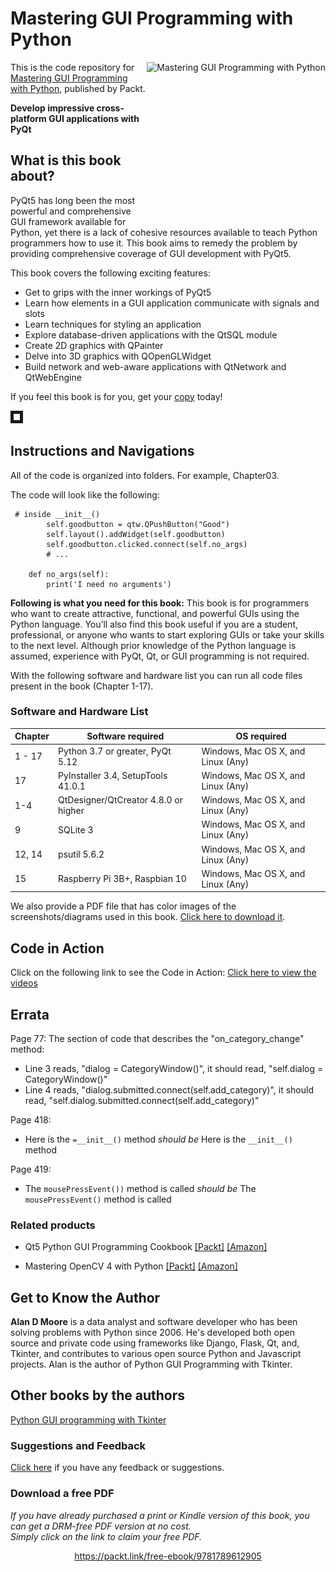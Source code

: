 # Mastering GUI Programming with Python

<a href="https://www.packtpub.com/application-development/mastering-gui-programming-python"><img src="https://www.packtpub.com/media/catalog/product/cache/e4d64343b1bc593f1c5348fe05efa4a6/b/1/b12831.png" alt="Mastering GUI Programming with Python" height="256px" align="right"></a>

This is the code repository for [Mastering GUI Programming with Python](https://www.packtpub.com/application-development/mastering-gui-programming-python), published by Packt.

**Develop impressive cross-platform GUI applications with PyQt**

## What is this book about?
PyQt5 has long been the most powerful and comprehensive GUI framework available for Python, yet there is a lack of cohesive resources available to teach Python programmers how to use it. This book aims to remedy the problem by providing comprehensive coverage of GUI development with PyQt5. 


This book covers the following exciting features:
- Get to grips with the inner workings of PyQt5
- Learn how elements in a GUI application communicate with signals and slots
- Learn techniques for styling an application
- Explore database-driven applications with the QtSQL module
- Create 2D graphics with QPainter
- Delve into 3D graphics with QOpenGLWidget
- Build network and web-aware applications with QtNetwork and QtWebEngine


If you feel this book is for you, get your [copy](https://www.amazon.com/dp/1-789-61290-X) today!

<a href="https://www.packtpub.com/?utm_source=github&utm_medium=banner&utm_campaign=GitHubBanner"><img src="https://raw.githubusercontent.com/PacktPublishing/GitHub/master/GitHub.png" 
alt="https://www.packtpub.com/" border="5" /></a>

## Instructions and Navigations
All of the code is organized into folders. For example, Chapter03.

The code will look like the following:
```
 # inside __init__()
        self.goodbutton = qtw.QPushButton("Good")
        self.layout().addWidget(self.goodbutton)
        self.goodbutton.clicked.connect(self.no_args)
        # ...

    def no_args(self):
        print('I need no arguments')
```

**Following is what you need for this book:**
This book is for programmers who want to create attractive, functional, and powerful GUIs using the Python language. You’ll also find this book useful if you are a student, professional, or anyone who wants to start exploring GUIs or take your skills to the next level. Although prior knowledge of the Python language is assumed, experience with PyQt, Qt, or GUI programming is not required.

With the following software and hardware list you can run all code files present in the book (Chapter 1-17).
### Software and Hardware List
| Chapter | Software required | OS required |
| -------- | ------------------------------------ | ----------------------------------- |
| 1 - 17 | Python 3.7 or greater, PyQt 5.12 | Windows, Mac OS X, and Linux (Any) |
| 17 | PyInstaller 3.4, SetupTools 41.0.1 | Windows, Mac OS X, and Linux (Any) |
| 1-4 | QtDesigner/QtCreator 4.8.0 or higher | Windows, Mac OS X, and Linux (Any) |
| 9 | SQLite 3 | Windows, Mac OS X, and Linux (Any) |
| 12, 14 | psutil 5.6.2 | Windows, Mac OS X, and Linux (Any) |
| 15 | Raspberry Pi 3B+, Raspbian 10 | Windows, Mac OS X, and Linux (Any) |


We also provide a PDF file that has color images of the screenshots/diagrams used in this book. [Click here to download it](http://www.packtpub.com/sites/default/files/downloads/9781789612905_ColorImages.pdf).

## Code in Action

Click on the following link to see the Code in Action: [Click here to view the videos](http://bit.ly/2M3QVrl)

## Errata

Page 77: The section of code that describes the "on_category_change" method:
* Line 3 reads, "dialog = CategoryWindow()", it should read, "self.dialog = CategoryWindow()"
* Line 4 reads, "dialog.submitted.connect(self.add_category)", it should read, "self.dialog.submitted.connect(self.add_category)"

Page 418: 
* Here is the ```=__init__()``` method _should be_ Here is the ```__init__()``` method

Page 419: 
* The ```mousePressEvent())``` method is called _should be_ The ```mousePressEvent()``` method is called

### Related products
* Qt5 Python GUI Programming Cookbook [[Packt]](https://www.packtpub.com/application-development/qt5-python-gui-programming-cookbook?utm_source=github&utm_medium=repository&utm_campaign=) [[Amazon]](https://www.amazon.com/dp/B079S4Q9T2)

* Mastering OpenCV 4 with Python [[Packt]](https://www.packtpub.com/application-development/mastering-opencv-4-python?utm_source=github&utm_medium=repository&utm_campaign=) [[Amazon]](https://www.amazon.com/dp/B07Q85SJLK)


## Get to Know the Author
**Alan D Moore**
is a data analyst and software developer who has been solving problems with Python since 2006. He's developed both open source and private code using frameworks like Django, Flask, Qt, and, Tkinter, and contributes to various open source Python and Javascript projects. Alan is the author of Python GUI Programming with Tkinter.



## Other books by the authors
[Python GUI programming with Tkinter](https://www.packtpub.com/application-development/python-gui-programming-tkinter?utm_source=github&utm_medium=repository&utm_campaign=)


### Suggestions and Feedback
[Click here](https://docs.google.com/forms/d/e/1FAIpQLSdy7dATC6QmEL81FIUuymZ0Wy9vH1jHkvpY57OiMeKGqib_Ow/viewform) if you have any feedback or suggestions.


### Download a free PDF

 <i>If you have already purchased a print or Kindle version of this book, you can get a DRM-free PDF version at no cost.<br>Simply click on the link to claim your free PDF.</i>
<p align="center"> <a href="https://packt.link/free-ebook/9781789612905">https://packt.link/free-ebook/9781789612905 </a> </p>